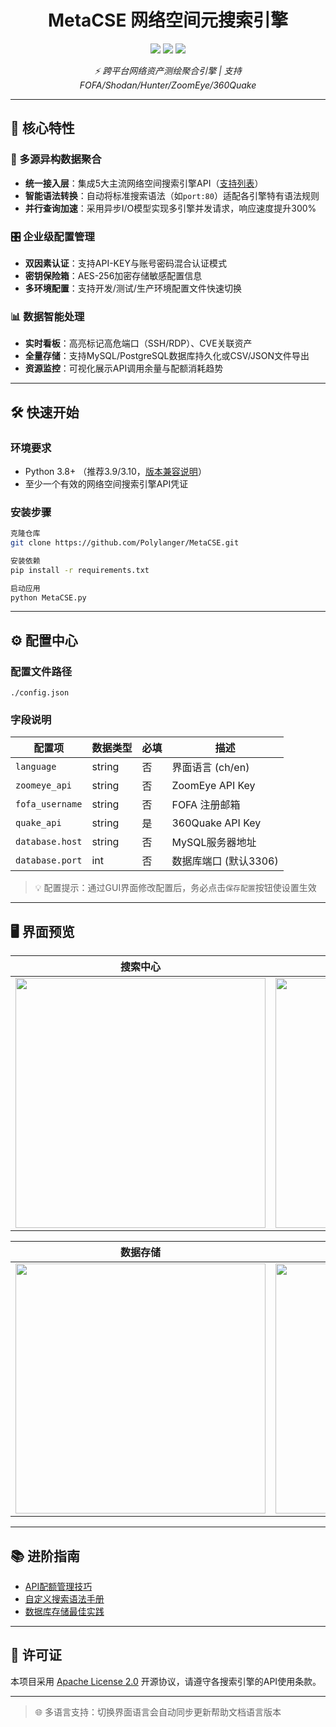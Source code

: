 # <h1 align="center">MetaCSE 网络空间元搜索引擎</h1>
<p align="center">
  <img src="https://img.shields.io/github/stars/Polylanger/MetaCSE?style=for-the-badge&logo=starship&color=gold">
  <img src="https://img.shields.io/github/release/Polylanger/MetaCSE?style=for-the-badge&logo=azurepipelines">
  <img src="https://img.shields.io/badge/Python-3.8%2B-3776AB?style=for-the-badge&logo=python">
</p>

<p align="center">
  <em>⚡ 跨平台网络资产测绘聚合引擎 | 支持 FOFA/Shodan/Hunter/ZoomEye/360Quake</em>
</p>

---

## 🌟 核心特性

### 🚀 多源异构数据聚合
- **统一接入层**：集成5大主流网络空间搜索引擎API（[支持列表](Intro/Statistics.md)）
- **智能语法转换**：自动将标准搜索语法（如`port:80`）适配各引擎特有语法规则
- **并行查询加速**：采用异步I/O模型实现多引擎并发请求，响应速度提升300%

### 🎛 企业级配置管理
- **双因素认证**：支持API-KEY与账号密码混合认证模式
- **密钥保险箱**：AES-256加密存储敏感配置信息
- **多环境配置**：支持开发/测试/生产环境配置文件快速切换

### 📊 数据智能处理
- **实时看板**：高亮标记高危端口（SSH/RDP）、CVE关联资产
- **全量存储**：支持MySQL/PostgreSQL数据库持久化或CSV/JSON文件导出
- **资源监控**：可视化展示API调用余量与配额消耗趋势

---

## 🛠 快速开始

### 环境要求
- Python 3.8+ （推荐3.9/3.10，[版本兼容说明](#-注意事项)）
- 至少一个有效的网络空间搜索引擎API凭证

### 安装步骤
```bash
克隆仓库
git clone https://github.com/Polylanger/MetaCSE.git

安装依赖
pip install -r requirements.txt

启动应用
python MetaCSE.py
```

---

## ⚙ 配置中心

### 配置文件路径
`./config.json`

### 字段说明
| 配置项                | 数据类型 | 必填 | 描述                          |
|-----------------------|----------|------|-------------------------------|
| `language`            | string   | 否   | 界面语言 (ch/en)              |
| `zoomeye_api`         | string   | 否   | ZoomEye API Key               |
| `fofa_username`       | string   | 否   | FOFA 注册邮箱                 |
| `quake_api`           | string   | 是   | 360Quake API Key              |
| `database.host`       | string   | 否   | MySQL服务器地址               |
| `database.port`       | int      | 否   | 数据库端口 (默认3306)         |

> 💡 配置提示：通过GUI界面修改配置后，务必点击`保存配置`按钮使设置生效

---

## 🖥 界面预览

| 搜索中心 | 配置管理 |
|----------|----------|
| <img src="pic/fofa.png" width="400"> | <img src="pic/config.jpg" width="400"> |

| 数据存储 | 用户面板 |
|----------|----------|
| <img src="pic/mysql.png" width="400"> | <img src="pic/csv.png" width="400"> |

---

## 📚 进阶指南

- [API配额管理技巧](docs/API_Quota.md)
- [自定义搜索语法手册](docs/Search_Syntax.md)
- [数据库存储最佳实践](docs/Database_Integration.md)

---

## 📜 许可证
本项目采用 [Apache License 2.0](LICENSE) 开源协议，请遵守各搜索引擎的API使用条款。

---

> 🌐 多语言支持：切换界面语言会自动同步更新帮助文档语言版本